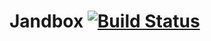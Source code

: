 # Jandbox [![Build Status](https://travis-ci.org/Olezha/Java-sandbox.svg?branch=master)](https://travis-ci.org/Olezha/Java-sandbox)
